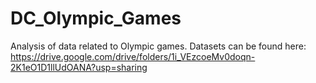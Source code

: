 # DC_Olympic_Games
Analysis of data related to Olympic games. Datasets can be found here: https://drive.google.com/drive/folders/1i_VEzcoeMv0doqn-2K1eO1D1llUdOANA?usp=sharing
